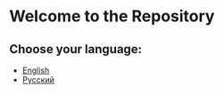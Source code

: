 # Welcome to the Repository

## Choose your language:
- [English](README-en.md)
- [Русский](README-ru.md)

